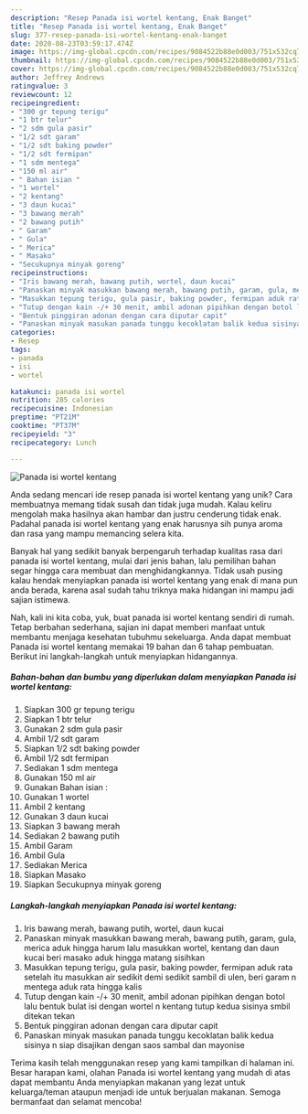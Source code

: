 ```yaml
---
description: "Resep Panada isi wortel kentang, Enak Banget"
title: "Resep Panada isi wortel kentang, Enak Banget"
slug: 377-resep-panada-isi-wortel-kentang-enak-banget
date: 2020-08-23T03:59:17.474Z
image: https://img-global.cpcdn.com/recipes/9084522b88e0d003/751x532cq70/panada-isi-wortel-kentang-foto-resep-utama.jpg
thumbnail: https://img-global.cpcdn.com/recipes/9084522b88e0d003/751x532cq70/panada-isi-wortel-kentang-foto-resep-utama.jpg
cover: https://img-global.cpcdn.com/recipes/9084522b88e0d003/751x532cq70/panada-isi-wortel-kentang-foto-resep-utama.jpg
author: Jeffrey Andrews
ratingvalue: 3
reviewcount: 12
recipeingredient:
- "300 gr tepung terigu"
- "1 btr telur"
- "2 sdm gula pasir"
- "1/2 sdt garam"
- "1/2 sdt baking powder"
- "1/2 sdt fermipan"
- "1 sdm mentega"
- "150 ml air"
- " Bahan isian "
- "1 wortel"
- "2 kentang"
- "3 daun kucai"
- "3 bawang merah"
- "2 bawang putih"
- " Garam"
- " Gula"
- " Merica"
- " Masako"
- "Secukupnya minyak goreng"
recipeinstructions:
- "Iris bawang merah, bawang putih, wortel, daun kucai"
- "Panaskan minyak masukkan bawang merah, bawang putih, garam, gula, merica aduk hingga harum lalu masukkan wortel, kentang dan daun kucai beri masako aduk hingga matang sisihkan"
- "Masukkan tepung terigu, gula pasir, baking powder, fermipan aduk rata setelah itu masukkan air sedikit demi sedikit sambil di ulen, beri garam n mentega aduk rata hingga kalis"
- "Tutup dengan kain -/+ 30 menit, ambil adonan pipihkan dengan botol lalu bentuk bulat isi dengan wortel n kentang tutup kedua sisinya smbil ditekan tekan"
- "Bentuk pinggiran adonan dengan cara diputar capit"
- "Panaskan minyak masukan panada tunggu kecoklatan balik kedua sisinya n siap disajikan dengan saos sambal dan mayonise"
categories:
- Resep
tags:
- panada
- isi
- wortel

katakunci: panada isi wortel 
nutrition: 285 calories
recipecuisine: Indonesian
preptime: "PT21M"
cooktime: "PT37M"
recipeyield: "3"
recipecategory: Lunch

---
```



![Panada isi wortel kentang](https://img-global.cpcdn.com/recipes/9084522b88e0d003/751x532cq70/panada-isi-wortel-kentang-foto-resep-utama.jpg)

Anda sedang mencari ide resep panada isi wortel kentang yang unik? Cara membuatnya memang tidak susah dan tidak juga mudah. Kalau keliru mengolah maka hasilnya akan hambar dan justru cenderung tidak enak. Padahal panada isi wortel kentang yang enak harusnya sih punya aroma dan rasa yang mampu memancing selera kita.



Banyak hal yang sedikit banyak berpengaruh terhadap kualitas rasa dari panada isi wortel kentang, mulai dari jenis bahan, lalu pemilihan bahan segar hingga cara membuat dan menghidangkannya. Tidak usah pusing kalau hendak menyiapkan panada isi wortel kentang yang enak di mana pun anda berada, karena asal sudah tahu triknya maka hidangan ini mampu jadi sajian istimewa.


Nah, kali ini kita coba, yuk, buat panada isi wortel kentang sendiri di rumah. Tetap berbahan sederhana, sajian ini dapat memberi manfaat untuk membantu menjaga kesehatan tubuhmu sekeluarga. Anda dapat membuat Panada isi wortel kentang memakai 19 bahan dan 6 tahap pembuatan. Berikut ini langkah-langkah untuk menyiapkan hidangannya.

<!--inarticleads1-->

##### Bahan-bahan dan bumbu yang diperlukan dalam menyiapkan Panada isi wortel kentang:

1. Siapkan 300 gr tepung terigu
1. Siapkan 1 btr telur
1. Gunakan 2 sdm gula pasir
1. Ambil 1/2 sdt garam
1. Siapkan 1/2 sdt baking powder
1. Ambil 1/2 sdt fermipan
1. Sediakan 1 sdm mentega
1. Gunakan 150 ml air
1. Gunakan  Bahan isian :
1. Gunakan 1 wortel
1. Ambil 2 kentang
1. Gunakan 3 daun kucai
1. Siapkan 3 bawang merah
1. Sediakan 2 bawang putih
1. Ambil  Garam
1. Ambil  Gula
1. Sediakan  Merica
1. Siapkan  Masako
1. Siapkan Secukupnya minyak goreng




<!--inarticleads2-->

##### Langkah-langkah menyiapkan Panada isi wortel kentang:

1. Iris bawang merah, bawang putih, wortel, daun kucai
1. Panaskan minyak masukkan bawang merah, bawang putih, garam, gula, merica aduk hingga harum lalu masukkan wortel, kentang dan daun kucai beri masako aduk hingga matang sisihkan
1. Masukkan tepung terigu, gula pasir, baking powder, fermipan aduk rata setelah itu masukkan air sedikit demi sedikit sambil di ulen, beri garam n mentega aduk rata hingga kalis
1. Tutup dengan kain -/+ 30 menit, ambil adonan pipihkan dengan botol lalu bentuk bulat isi dengan wortel n kentang tutup kedua sisinya smbil ditekan tekan
1. Bentuk pinggiran adonan dengan cara diputar capit
1. Panaskan minyak masukan panada tunggu kecoklatan balik kedua sisinya n siap disajikan dengan saos sambal dan mayonise




Terima kasih telah menggunakan resep yang kami tampilkan di halaman ini. Besar harapan kami, olahan Panada isi wortel kentang yang mudah di atas dapat membantu Anda menyiapkan makanan yang lezat untuk keluarga/teman ataupun menjadi ide untuk berjualan makanan. Semoga bermanfaat dan selamat mencoba!
